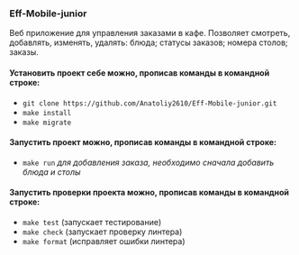 ### Eff-Mobile-junior
<p>Веб приложение для управления заказами в кафе. Позволяет смотреть, добавлять, изменять, удалять: блюда; статусы заказов; номера столов; заказы.

#### Установить проект себе можно, прописав команды в командной строке:
- `git clone https://github.com/Anatoliy2610/Eff-Mobile-junior.git`
- `make install`
- `make migrate`
#### Запустить проект можно, прописав команды в командной строке:
- `make run`
*для добавления заказа, необходимо сначала добавить блюда и столы*


#### Запустить проверки проекта можно, прописав команды в командной строке:
- `make test` (запускает тестирование)
- `make check` (запускает проверку линтера)
- `make format` (исправляет ошибки линтера)